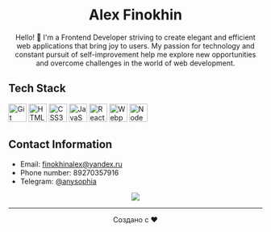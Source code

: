 <!-- Заголовок профиля -->
<h1 align="center">Alex Finokhin</h1>

<!-- Описание профиля -->
<p align="center">
Hello! 👋 I'm a Frontend Developer striving to create elegant and efficient web applications that bring joy to users. My passion for technology and constant pursuit of self-improvement help me explore new opportunities and overcome challenges in the world of web development.
</p>

<!-- Стек технологий -->
## Tech Stack
<p align="left">
<a href="https://git-scm.com/" target="_blank" rel="noreferrer"><img src="https://raw.githubusercontent.com/danielcranney/readme-generator/main/public/icons/skills/git-colored.svg" width="36" height="36" alt="Git" /></a>
<a href="https://developer.mozilla.org/en-US/docs/Glossary/HTML5" target="_blank" rel="noreferrer"><img src="https://raw.githubusercontent.com/danielcranney/readme-generator/main/public/icons/skills/html5-colored.svg" width="36" height="36" alt="HTML5" /></a>
<a href="https://www.w3.org/TR/CSS/#css" target="_blank" rel="noreferrer"><img src="https://raw.githubusercontent.com/danielcranney/readme-generator/main/public/icons/skills/css3-colored.svg" width="36" height="36" alt="CSS3" /></a>
<a href="https://developer.mozilla.org/en-US/docs/Web/JavaScript" target="_blank" rel="noreferrer"><img src="https://raw.githubusercontent.com/danielcranney/readme-generator/main/public/icons/skills/javascript-colored.svg" width="36" height="36" alt="JavaScript" /></a>
<a href="https://reactjs.org/" target="_blank" rel="noreferrer"><img src="https://raw.githubusercontent.com/danielcranney/readme-generator/main/public/icons/skills/react-colored.svg" width="36" height="36" alt="React" /></a>
<a href="https://webpack.js.org/" target="_blank" rel="noreferrer"><img src="https://raw.githubusercontent.com/danielcranney/readme-generator/main/public/icons/skills/webpack-colored.svg" width="36" height="36" alt="Webpack" /></a>
<a href="https://nodejs.org/en/" target="_blank" rel="noreferrer"><img src="https://raw.githubusercontent.com/danielcranney/readme-generator/main/public/icons/skills/nodejs-colored.svg" width="36" height="36" alt="NodeJS" /></a>
</p>

<!-- Связь -->
## Contact Information

- Email: finokhinalex@yandex.ru
- Phone number: 89270357916
- Telegram: [@anysophia](https://t.me/anysophia)

<!-- Анимированные иконки контактов -->

<p align="center">
  <a href="mailto:finokhinalex@yandex.ru" target="_blank">
     <img src="https://img.shields.io/badge/-Email-D14836?style=for-the-badge&logo=yandex&logoColor=white">
  </a>

---

<p align="center">
  Создано с ❤️
</p>

